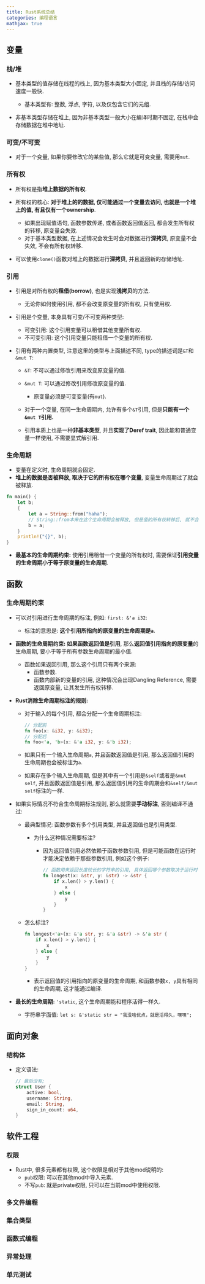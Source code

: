 ```yaml
---
title: Rust系统总结
categories: 编程语言
mathjax: true
---
```




## 变量



### 栈/堆

* 基本类型的值存储在线程的栈上, 因为基本类型大小固定, 并且栈的存储/访问速度一般快.
  * 基本类型有: 整数, 浮点, 字符, 以及仅包含它们的元组.

* 非基本类型存储在堆上, 因为非基本类型一般大小在编译时期不固定, 在栈中会存储数据在堆中地址.



### 可变/不可变

* 对于一个变量, 如果你要修改它的某些值, 那么它就是可变变量, 需要用`mut`.



### 所有权

* 所有权是指**堆上数据的所有权**.

* 所有权的核心: **对于堆上的的数据, 仅可能通过一个变量去访问, 也就是一个堆上的值, 有且仅有一个ownership**.
  * 如果出现赋值语句, 函数参数传递, 或者函数返回值返回, 都会发生所有权的转移, 原变量会失效.
  * 对于基本类型数据, 在上述情况会发生时会对数据进行**深拷贝**, 原变量不会失效, 不会有所有权转移.
* 可以使用`clone()`函数对堆上的数据进行**深拷贝**, 并且返回新的存储地址.



### 引用

* 引用是对所有权的**租借(borrow)**, 也是实现**浅拷贝**的方法.

  * 无论你如何使用引用, 都不会改变原变量的所有权, 只有使用权.

* 引用是个变量, 本身具有可变/不可变两种类型:

  * 可变引用: 这个引用变量可以租借其他变量所有权.
  * 不可变引用: 这个引用变量只能租借一个变量的所有权.

* 引用有两种内置类型, 注意这里的类型与上面描述不同, type的描述词是`&T`和`&mut T`:

  * `&T`: 不可以通过修改引用来改变原变量的值.
  * `&mut T`: 可以通过修改引用修改原变量的值.
    * 原变量必须是可变变量(有`mut`).


  * 对于一个变量, 在同一生命周期内, 允许有多个`&T`引用, 但是**只能有一个`&mut T`引用.**
  * 引用本质上也是一种**非基本类型**, 并且**实现了Deref trait**, 因此能和普通变量一样使用, 不需要显式解引用. 



### 生命周期

* 变量在定义时, 生命周期就会固定.
* **堆上的数据是否被释放, 取决于它的所有权在哪个变量**, 变量生命周期过了就会被释放.

```rust
fn main() {
    let b;
    {
        let a = String::from("haha");
        // String::from本来在这个生命周期会被释放, 但是值的所有权转移后, 就不会被释放.
        b = a;
    }
    println!("{}", b);
}
```

* **最基本的生命周期约束:** 使用引用租借一个变量的所有权时, 需要保证**引用变量的生命周期小于等于原变量的生命周期**.





## 函数



### 生命周期约束

* 可以对引用进行生命周期的标注, 例如: `first: &'a i32`:

  * 标注的意思是: **这个引用所指向的原变量的生命周期是`a`**.

* **函数的生命周期约束: **如果函数返回值是**引用**, 那么**返回值引用指向的原变量**的生命周期, 要小于等于所有参数生命周期的最小值.

  * 函数如果返回引用, 那么这个引用只有两个来源:
    * 函数参数.
    * 函数内部新的变量的引用, 这种情况会出现Dangling Reference, 需要返回原变量, 让其发生所有权转移.

* **Rust消除生命周期标注的规则:**

  * 对于输入的每个引用, 都会分配一个生命周期标注:

    ```rust
    // 分配前
    fn foo(x: &i32, y: &i32);
    // 分配后
    fn foo<'a, 'b>(x: &'a i32, y: &'b i32);
    ```

  * 如果只有一个输入生命周期`a`, 并且函数返回值是引用, 那么返回值引用的生命周期也会被标注为`a`.

  * 如果存在多个输入生命周期, 但是其中有一个引用是`&self`或者是`&mut self`, 并且函数返回值是引用, 那么返回值引用的生命周期会和`&self/&mut self`标注的一样.

* 如果实际情况不符合生命周期标注规则, 那么就需要**手动标注**, 否则编译不通过:

  * 最典型情况: 函数参数有多个引用类型, 并且返回值也是引用类型.

    * 为什么这种情况需要标注?

      * 因为返回值引用必然依赖于函数参数引用, 但是可能函数在运行时才能决定依赖于那些参数引用, 例如这个例子:

        ```rust
        // 函数用来返回长度较长的字符串的引用, 具体返回哪个参数取决于运行时
        fn longest(x: &str, y: &str) -> &str {
            if x.len() > y.len() {
                x
            } else {
                y
            }
        }
        ```

  * 怎么标注?

    ```rust
    fn longest<'a>(x: &'a str, y: &'a &str) -> &'a str {
      	if x.len() > y.len() {
            x
        } else {
            y
        }
    }
    ```

    * 表示返回值的引用指向的原变量的生命周期, 和函数参数`x, y`具有相同的生命周期, 这才能通过编译.

* **最长的生命周期:** `'static`, 这个生命周期能和程序活得一样久.

  * 字符串字面值: `let s: &'static str = "我没啥优点，就是活得久，嘿嘿";`



## 面向对象



### 结构体

* 定义语法:

  ```rust
  // 最后没有;
  struct User {
      active: bool,
      username: String,
      email: String,
      sign_in_count: u64,
  }
  ```

  



## 软件工程



### 权限

* Rust中, 很多元素都有权限, 这个权限是相对于其他mod说明的:
  * `pub`权限: 可以在其他mod中导入元素.
  * 不写`pub`: 就是private权限, 只可以在当前mod中使用权限.



### 多文件编程



### 集合类型



### 函数式编程



### 异常处理



### 单元测试

